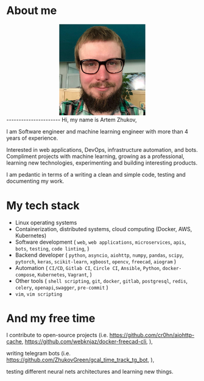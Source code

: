 
# About me
<link rel="stylesheet" href="https://cdnjs.cloudflare.com/ajax/libs/font-awesome/4.7.0/css/font-awesome.min.css">
<div style="width:45%; margin:0 auto">
   <img src="./me.jpg">
   <a href="https://t.me/zhukovgreen" class="fa fa-telegram fa-2x"></a>
   <a href="https://twitter.com/zhukovgreen" class="fa fa-twitter fa-2x"></a>
   <a href="https://github.com/zhukovgreen" class="fa fa-github fa-2x"></a>
   <a href="https://gitlab.com/zhukovgreen" class="fa fa-gitlab fa-2x"></a>
   <a href="https://stackoverflow.com/users/4351027/artem-zhukov" class="fa fa-stack-overflow fa-2x"></a>
   <a href="https://www.linkedin.com/in/artem-zhukov-0556b422/" class="fa fa-linkedin fa-2x"></a>
   <a href="mailto:iam@zhukovgreen.pro" class="fa fa-envelope-open fa-2x"></a>
   <a href="https://calendar.google.com/calendar/embed?src=zhukovgreen.io%40gmail.com" class="fa fa-calendar fa-2x"></a>
   <a href="tel:+420-774-081-898" class="fa fa-phone fa-2x"></a>
</div>
----------------------
Hi, my name is Artem Zhukov,

I am Software engineer and machine learning engineer with more than 4 years of 
experience.

Interested in web applications, DevOps, infrastructure automation, and 
bots. Compliment projects with machine learning, growing as a professional,
learning new technologies, experimenting and building interesting products.

I am pedantic in terms of a writing a clean and simple code, 
testing and documenting my work.

# My tech stack

- Linux operating systems
- Containerization, distributed systems, cloud computing (Docker, AWS, 
Kubernetes)
- Software development (
    `web`, `web applications`, `microservices`, `apis`, `bots`,
    `testing`, `code linting`,
)
- Backend developer (
    `python`, `asyncio`, `aiohttp`, `numpy`, `pandas`, `scipy`, `pytorch`, 
    `keras`, `scikit-learn`, `xgboost`, `opencv`, `freecad`, `aiogram`
)
- Automation (
    `CI/CD`, `Gitlab CI`, `Circle CI`, `Ansible`, `Python`, `docker-compose`,
    `Kubernetes`, `Vagrant`,
)
- Other tools (
    `shell scripting`, `git`, `docker`, `gitlab`, `postgresql`, `redis`, 
    `celery`, `openapi`,`swagger`, `pre-commit`
)
- `vim`, `vim scripting`

# And my free time

I contribute to open-source projects (i.e. 
    <https://github.com/cr0hn/aiohttp-cache>, 
    <https://github.com/webknjaz/docker-freecad-cli>,
), 

writing telegram bots (i.e. 
    <https://github.com/ZhukovGreen/gcal_time_track_tg_bot>,
),
 
testing different neural nets architectures and learning new things. 
